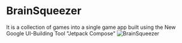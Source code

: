 # BrainSqueezer
It is a collection of games into a single game app built using the New Google UI-Building Tool "Jetpack Compose"
![BrainSqueezer](https://i.stack.imgur.com/vuaOP.jpg)
